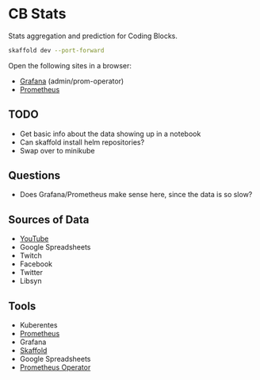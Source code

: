 # CB Stats

Stats aggregation and prediction for Coding Blocks.

```bash
skaffold dev --port-forward
```

Open the following sites in a browser:

- [Grafana](http://localhost:80) (admin/prom-operator)
- [Prometheus](http://localhost:9090)

## TODO

- Get basic info about the data showing up in a notebook
- Can skaffold install helm repositories?
- Swap over to minikube

## Questions

- Does Grafana/Prometheus make sense here, since the data is so slow?

## Sources of Data

- [YouTube](https://support.google.com/youtube/answer/9088722?hl=en)
- Google Spreadsheets
- Twitch
- Facebook
- Twitter
- Libsyn

## Tools

- Kuberentes
- [Prometheus](https://prometheus.io/)
- Grafana
- [Skaffold](https://github.com/GoogleContainerTools/skaffold/releases)
- Google Spreadsheets
- [Prometheus Operator](https://github.com/prometheus-community/helm-charts/tree/main/charts/kube-prometheus-stack)

